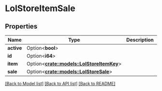 # LolStoreItemSale

## Properties

Name | Type | Description | Notes
------------ | ------------- | ------------- | -------------
**active** | Option<**bool**> |  | [optional]
**id** | Option<**i64**> |  | [optional]
**item** | Option<[**crate::models::LolStoreItemKey**](LolStoreItemKey.md)> |  | [optional]
**sale** | Option<[**crate::models::LolStoreSale**](LolStoreSale.md)> |  | [optional]

[[Back to Model list]](../README.md#documentation-for-models) [[Back to API list]](../README.md#documentation-for-api-endpoints) [[Back to README]](../README.md)



